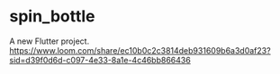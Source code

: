 # spin_bottle

A new Flutter project.
https://www.loom.com/share/ec10b0c2c3814deb931609b6a3d0af23?sid=d39f0d6d-c097-4e33-8a1e-4c46bb866436
